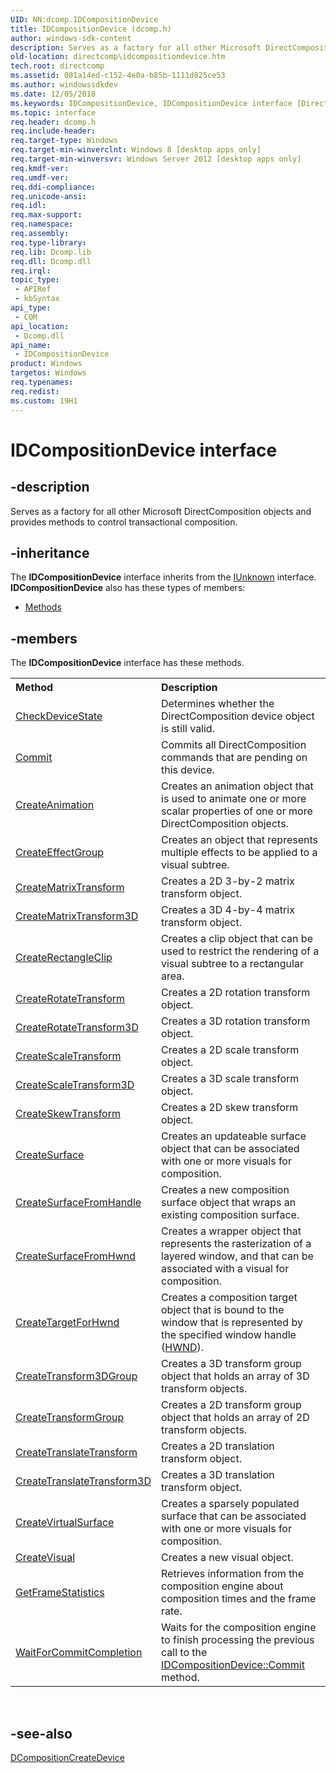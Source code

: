 ```yaml
---
UID: NN:dcomp.IDCompositionDevice
title: IDCompositionDevice (dcomp.h)
author: windows-sdk-content
description: Serves as a factory for all other Microsoft DirectComposition objects and provides methods to control transactional composition.
old-location: directcomp\idcompositiondevice.htm
tech.root: directcomp
ms.assetid: 081a14ed-c152-4e0a-b85b-1111d825ce53
ms.author: windowssdkdev
ms.date: 12/05/2018
ms.keywords: IDCompositionDevice, IDCompositionDevice interface [DirectComposition], IDCompositionDevice interface [DirectComposition],described, dcomp/IDCompositionDevice, directcomp.idcompositiondevice
ms.topic: interface
req.header: dcomp.h
req.include-header: 
req.target-type: Windows
req.target-min-winverclnt: Windows 8 [desktop apps only]
req.target-min-winversvr: Windows Server 2012 [desktop apps only]
req.kmdf-ver: 
req.umdf-ver: 
req.ddi-compliance: 
req.unicode-ansi: 
req.idl: 
req.max-support: 
req.namespace: 
req.assembly: 
req.type-library: 
req.lib: Dcomp.lib
req.dll: Dcomp.dll
req.irql: 
topic_type:
 - APIRef
 - kbSyntax
api_type:
 - COM
api_location:
 - Dcomp.dll
api_name:
 - IDCompositionDevice
product: Windows
targetos: Windows
req.typenames: 
req.redist: 
ms.custom: 19H1
---
```


# IDCompositionDevice interface


## -description


Serves as a factory for all other Microsoft DirectComposition objects and provides methods to control transactional composition.


## -inheritance

The <b xmlns:loc="http://microsoft.com/wdcml/l10n">IDCompositionDevice</b> interface inherits from the <a href="https://msdn.microsoft.com/33f1d79a-33fc-4ce5-a372-e08bda378332">IUnknown</a> interface. <b>IDCompositionDevice</b> also has these types of members:
<ul>
<li><a href="https://docs.microsoft.com/">Methods</a></li>
</ul>

## -members

The <b>IDCompositionDevice</b> interface has these methods.
<table class="members" id="memberListMethods">
<tr>
<th align="left" width="37%">Method</th>
<th align="left" width="63%">Description</th>
</tr>
<tr data="declared;">
<td align="left" width="37%">
<a href="https://msdn.microsoft.com/F9916B1E-8713-4758-963A-DFD0F916FF2C">CheckDeviceState</a>
</td>
<td align="left" width="63%">
Determines whether the DirectComposition device object is still valid.

</td>
</tr>
<tr data="declared;">
<td align="left" width="37%">
<a href="https://msdn.microsoft.com/49a6d33d-7454-44be-b8ca-602b247d4eab">Commit</a>
</td>
<td align="left" width="63%">
Commits all DirectComposition commands that are pending on this device.

</td>
</tr>
<tr data="declared;">
<td align="left" width="37%">
<a href="https://msdn.microsoft.com/e32193b2-de93-417e-9fe0-49f8e45f7a01">CreateAnimation</a>
</td>
<td align="left" width="63%">
Creates an animation object that is used to animate one or more scalar properties of one or more DirectComposition objects.

  

</td>
</tr>
<tr data="declared;">
<td align="left" width="37%">
<a href="https://msdn.microsoft.com/FCF3AACB-F61D-43D4-BAFB-D9453C745956">CreateEffectGroup</a>
</td>
<td align="left" width="63%">
Creates an object that represents multiple effects to be applied to a visual subtree.

</td>
</tr>
<tr data="declared;">
<td align="left" width="37%">
<a href="https://msdn.microsoft.com/79291366-2fb2-4130-a642-4993648d8aa6">CreateMatrixTransform</a>
</td>
<td align="left" width="63%">
Creates a 2D 3-by-2 matrix transform object.

</td>
</tr>
<tr data="declared;">
<td align="left" width="37%">
<a href="https://msdn.microsoft.com/699DB053-3897-43EC-92E2-BD45CE643130">CreateMatrixTransform3D</a>
</td>
<td align="left" width="63%">
Creates a 3D 4-by-4 matrix transform object.

</td>
</tr>
<tr data="declared;">
<td align="left" width="37%">
<a href="https://msdn.microsoft.com/b937fbf0-b920-413a-a184-ebe08ee893e5">CreateRectangleClip</a>
</td>
<td align="left" width="63%">
Creates a clip object that can be used to restrict the rendering of  a visual subtree to a rectangular area.

</td>
</tr>
<tr data="declared;">
<td align="left" width="37%">
<a href="https://msdn.microsoft.com/26a58b2c-1c68-4e38-963c-4df7512347f0">CreateRotateTransform</a>
</td>
<td align="left" width="63%">
Creates a 2D rotation transform object.

</td>
</tr>
<tr data="declared;">
<td align="left" width="37%">
<a href="https://msdn.microsoft.com/0F680BDB-F845-42AD-8888-B0E4A106D9CB">CreateRotateTransform3D</a>
</td>
<td align="left" width="63%">
Creates a 3D rotation transform object.

</td>
</tr>
<tr data="declared;">
<td align="left" width="37%">
<a href="https://msdn.microsoft.com/b11673dd-87c1-43c9-8501-affa1fa64c08">CreateScaleTransform</a>
</td>
<td align="left" width="63%">
Creates a 2D scale transform object.

</td>
</tr>
<tr data="declared;">
<td align="left" width="37%">
<a href="https://msdn.microsoft.com/6B9AEEB9-559A-4B7B-A4B5-1C976B92BE7B">CreateScaleTransform3D</a>
</td>
<td align="left" width="63%">
Creates a 3D scale transform object.

</td>
</tr>
<tr data="declared;">
<td align="left" width="37%">
<a href="https://msdn.microsoft.com/c67d1c75-8704-44b3-8794-58cf08ea2572">CreateSkewTransform</a>
</td>
<td align="left" width="63%">
Creates a 2D skew transform object.

</td>
</tr>
<tr data="declared;">
<td align="left" width="37%">
<a href="https://msdn.microsoft.com/3B321BF8-A7A5-4E40-B548-D88CA45F6DAF">CreateSurface</a>
</td>
<td align="left" width="63%">
Creates an updateable surface object that can be associated with one or more visuals for composition.

</td>
</tr>
<tr data="declared;">
<td align="left" width="37%">
<a href="https://msdn.microsoft.com/391E98B4-9FFB-4065-91A4-99306B2FEB8F">CreateSurfaceFromHandle</a>
</td>
<td align="left" width="63%">
Creates a new composition surface object that wraps an existing composition surface.

</td>
</tr>
<tr data="declared;">
<td align="left" width="37%">
<a href="https://msdn.microsoft.com/EA49F8EB-FAC8-421E-854D-C4AA81887EB0">CreateSurfaceFromHwnd</a>
</td>
<td align="left" width="63%">
Creates a wrapper object that represents the rasterization of a layered window, and that can be associated with a visual for composition.

</td>
</tr>
<tr data="declared;">
<td align="left" width="37%">
<a href="https://msdn.microsoft.com/eba2388a-9c94-43f0-bf7f-e814895a2792">CreateTargetForHwnd</a>
</td>
<td align="left" width="63%">
Creates a composition target object that is bound to the window that is represented by the specified window handle (<a href="https://msdn.microsoft.com/4553cafc-450e-4493-a4d4-cb6e2f274d46">HWND</a>).

</td>
</tr>
<tr data="declared;">
<td align="left" width="37%">
<a href="https://msdn.microsoft.com/47119ECA-CAA0-41E7-821E-18E99B6C91BD">CreateTransform3DGroup</a>
</td>
<td align="left" width="63%">
Creates a 3D transform group object that holds an array of 3D transform objects.

</td>
</tr>
<tr data="declared;">
<td align="left" width="37%">
<a href="https://msdn.microsoft.com/9d080bd1-f8ea-4a86-89bc-f4a801917335">CreateTransformGroup</a>
</td>
<td align="left" width="63%">
Creates a 2D transform group object that holds an array of 2D transform objects.

</td>
</tr>
<tr data="declared;">
<td align="left" width="37%">
<a href="https://msdn.microsoft.com/15b16ff7-cf7e-455e-beb7-737f2cc21f9d">CreateTranslateTransform</a>
</td>
<td align="left" width="63%">
Creates a 2D translation transform object.

</td>
</tr>
<tr data="declared;">
<td align="left" width="37%">
<a href="https://msdn.microsoft.com/FCB518EA-B36C-4740-9191-0BEB13AB5F06">CreateTranslateTransform3D</a>
</td>
<td align="left" width="63%">
Creates a 3D translation transform object.

</td>
</tr>
<tr data="declared;">
<td align="left" width="37%">
<a href="https://msdn.microsoft.com/85619C69-F5AE-4F07-AE56-7305BBECD58F">CreateVirtualSurface</a>
</td>
<td align="left" width="63%">
Creates a sparsely populated surface that can be associated with one or more visuals for composition.

</td>
</tr>
<tr data="declared;">
<td align="left" width="37%">
<a href="https://msdn.microsoft.com/3b4fefe0-772e-42bd-8e81-37d0b128c418">CreateVisual</a>
</td>
<td align="left" width="63%">
Creates a new visual object.

</td>
</tr>
<tr data="declared;">
<td align="left" width="37%">
<a href="https://msdn.microsoft.com/C4DB7A16-BF91-4CD0-BCD2-4793D9599E0A">GetFrameStatistics</a>
</td>
<td align="left" width="63%">
Retrieves information from the composition engine about composition times and the frame rate.

</td>
</tr>
<tr data="declared;">
<td align="left" width="37%">
<a href="https://msdn.microsoft.com/C921AC68-492C-4E29-876C-8857D5475B1D">WaitForCommitCompletion</a>
</td>
<td align="left" width="63%">
Waits for the composition engine to finish processing the previous call to the <a href="https://msdn.microsoft.com/49a6d33d-7454-44be-b8ca-602b247d4eab">IDCompositionDevice::Commit</a> method. 

</td>
</tr>
</table> 


## -see-also




<a href="https://msdn.microsoft.com/3eb5d698-3cbf-456e-aa5f-395687c68c13">DCompositionCreateDevice</a>
 

 

